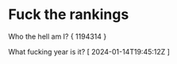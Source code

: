 # Fuck the rankings

Who the hell am I?
{ 1194314 }

What fucking year is it?
[ 2024-01-14T19:45:12Z ]
